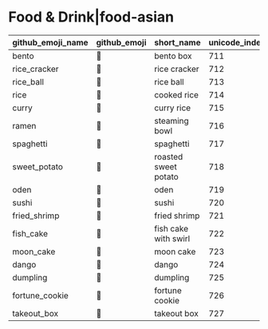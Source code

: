# Food & Drink|food-asian

|github_emoji_name|github_emoji|short_name|unicode_index|
|---|---|---|---|
|bento|:bento:|bento box|711|
|rice_cracker|:rice_cracker:|rice cracker|712|
|rice_ball|:rice_ball:|rice ball|713|
|rice|:rice:|cooked rice|714|
|curry|:curry:|curry rice|715|
|ramen|:ramen:|steaming bowl|716|
|spaghetti|:spaghetti:|spaghetti|717|
|sweet_potato|:sweet_potato:|roasted sweet potato|718|
|oden|:oden:|oden|719|
|sushi|:sushi:|sushi|720|
|fried_shrimp|:fried_shrimp:|fried shrimp|721|
|fish_cake|:fish_cake:|fish cake with swirl|722|
|moon_cake|:moon_cake:|moon cake|723|
|dango|:dango:|dango|724|
|dumpling|:dumpling:|dumpling|725|
|fortune_cookie|:fortune_cookie:|fortune cookie|726|
|takeout_box|:takeout_box:|takeout box|727|
